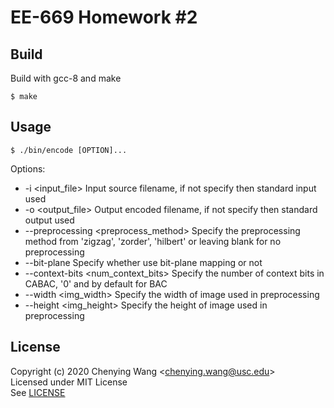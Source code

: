 # EE-669 Homework #2

## Build
Build with gcc-8 and make

    $ make

## Usage

    $ ./bin/encode [OPTION]...

Options:
- -i \<input_file\>
Input source filename, if not specify then standard input used
- -o \<output_file\>
Output encoded filename, if not specify then standard output used
- --preprocessing \<preprocess_method\>
Specify the preprocessing method from 'zigzag', 'zorder', 'hilbert' or leaving blank for no preprocessing
- --bit-plane
Specify whether use bit-plane mapping or not
- --context-bits \<num_context_bits\>
Specify the number of context bits in CABAC, '0' and by default for BAC
- --width \<img_width\>
Specify the width of image used in preprocessing
- --height \<img_height\>
Specify the height of image used in preprocessing

## License

Copyright (c) 2020 Chenying Wang \<chenying.wang@usc.edu\> \
Licensed under MIT License \
See [LICENSE](./LICENSE)
